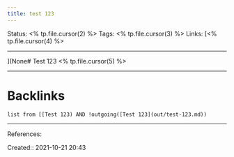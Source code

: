```yaml
---
title: test 123
---
```


Status: <% tp.file.cursor(2) %>
Tags: <% tp.file.cursor(3) %>
Links: [<% tp.file.cursor(4) %>
___
](None# Test 123
<% tp.file.cursor(5) %>
___
# Backlinks
```dataview
list from [[Test 123) AND !outgoing([Test 123](out/test-123.md))
```
___
References:

Created:: 2021-10-21 20:43
